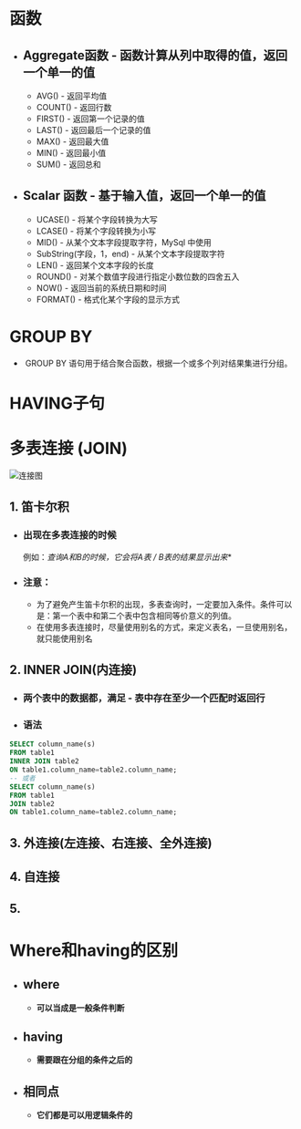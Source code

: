 # 函数

  - ## Aggregate函数 - 函数计算从列中取得的值，返回一个单一的值

      - AVG() - 返回平均值
      - COUNT() - 返回行数
      - FIRST() - 返回第一个记录的值
      - LAST() - 返回最后一个记录的值
      - MAX() - 返回最大值
      - MIN() - 返回最小值
      - SUM() - 返回总和

  - ## Scalar 函数 - 基于输入值，返回一个单一的值

      - UCASE() - 将某个字段转换为大写
      - LCASE() - 将某个字段转换为小写
      - MID() - 从某个文本字段提取字符，MySql 中使用
      - SubString(字段，1，end) - 从某个文本字段提取字符
      - LEN() - 返回某个文本字段的长度
      - ROUND() - 对某个数值字段进行指定小数位数的四舍五入
      - NOW() - 返回当前的系统日期和时间
      - FORMAT() - 格式化某个字段的显示方式

# GROUP BY

  - ​	GROUP BY 语句用于结合聚合函数，根据一个或多个列对结果集进行分组。

# HAVING子句

# 多表连接 (JOIN)

![连接图](/Users/aixu/Documents/Oracle/assets/sql-join.png)

  ## 1. 笛卡尔积

  - ### 出现在多表连接的时候

      例如：**查询A和B的时候，它会将A表 /* B表的结果显示出来**

  - ### 注意：

      - 为了避免产生笛卡尔积的出现，多表查询时，一定要加入条件。条件可以是：第一个表中和第二个表中包含相同等价意义的列值。
      - 在使用多表连接时，尽量使用别名的方式，来定义表名，一旦使用别名，就只能使用别名

  ## 2. INNER JOIN(内连接)

- ### 两个表中的数据都，满足 - 表中存在至少一个匹配时返回行

- ### 语法

```sql
SELECT column_name(s)
FROM table1
INNER JOIN table2
ON table1.column_name=table2.column_name;
-- 或者
SELECT column_name(s)
FROM table1
JOIN table2
ON table1.column_name=table2.column_name;
```



  ## 3. 外连接(左连接、右连接、全外连接)

  ## 4. 自连接

  ## 5. 

# Where和having的区别

- ## where

  - **可以当成是一般条件判断**

- ## having

  - **需要跟在分组的条件之后的**

- ## 相同点

  - **它们都是可以用逻辑条件的**